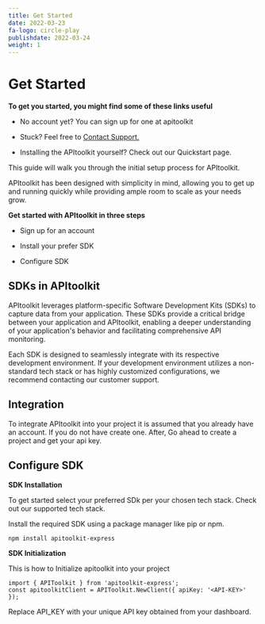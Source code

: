 ```yaml
---
title: Get Started
date: 2022-03-23
fa-logo: circle-play 
publishdate: 2022-03-24
weight: 1
---
```


# Get Started

**To get you started, you might find some of these links useful**

- No account yet? You can sign up for one at apitoolkit

- Stuck? Feel free to [Contact Support.](hello@apitoolkit.io)

- Installing the APItoolkit yourself? Check out our Quickstart page.

This guide will walk you through the initial setup process for APItoolkit.  

APItoolkit has been designed with simplicity in mind, allowing you to get up and running quickly while providing ample room to scale as your needs grow.

**Get started with APItoolkit in three steps**

- Sign up for an account

- Install your prefer SDK
  
- Configure SDK

## SDKs in APItoolkit

APItoolkit leverages platform-specific Software Development Kits (SDKs) to capture data from your application. These SDKs provide a critical bridge between your application and APItoolkit, enabling a deeper understanding of your application's behavior and facilitating comprehensive API monitoring.

Each SDK is designed to seamlessly integrate with its respective development environment. If your development environment utilizes a non-standard tech stack or has highly customized configurations, we recommend contacting our customer support.

## Integration

To integrate APItoolkit into your project it is assumed that you already have an account. If you do not have create one. After, Go ahead to create a project and get your api key. 

## Configure SDK

**SDK Installation**

To get started select your preferred SDk per your chosen tech stack. Check out our supported tech stack.

Install the required SDK using a package manager like pip or npm.

```JS
npm install apitoolkit-express
```
**SDK Initialization**

This is how to Initialize apitoolkit into your project

```JS
import { APIToolkit } from 'apitoolkit-express';
const apitoolkitClient = APIToolkit.NewClient({ apiKey: '<API-KEY>' });
```
Replace API_KEY with your unique API key obtained from your dashboard.





